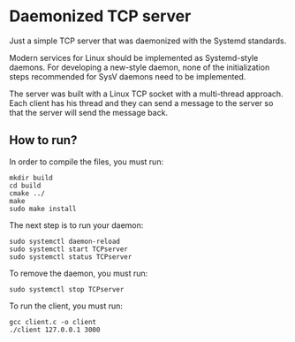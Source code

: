 # Daemonized TCP server

Just a simple TCP server that was daemonized with the Systemd standards. 

Modern services for Linux should be implemented as Systemd-style daemons. For developing a new-style daemon, none of the initialization steps recommended for SysV daemons need to be implemented. 

The server was built with a Linux TCP socket with a multi-thread approach. Each client has his thread and they can send a message to the server so that the server will send the message back.

## How to run?

In order to compile the files, you must run:

```
mkdir build
cd build
cmake ../
make
sudo make install
```

The next step is to run your daemon:

```
sudo systemctl daemon-reload
sudo systemctl start TCPserver
sudo systemctl status TCPserver
```

To remove the daemon, you must run:

```
sudo systemctl stop TCPserver
```

To run the client, you must run:

```
gcc client.c -o client
./client 127.0.0.1 3000 
```
